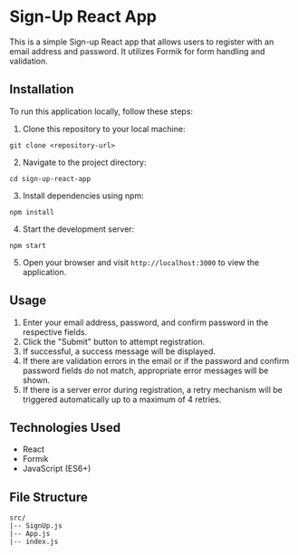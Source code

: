 
# Sign-Up React App

This is a simple Sign-up React app that allows users to register with an email address and password. It utilizes Formik for form handling and validation.

## Installation

To run this application locally, follow these steps:

1. Clone this repository to your local machine:

```
git clone <repository-url>
```

2. Navigate to the project directory:

```
cd sign-up-react-app
```

3. Install dependencies using npm:

```
npm install
```

4. Start the development server:

```
npm start
```

5. Open your browser and visit `http://localhost:3000` to view the application.

## Usage

1. Enter your email address, password, and confirm password in the respective fields.
2. Click the "Submit" button to attempt registration.
3. If successful, a success message will be displayed.
4. If there are validation errors in the email or if the password and confirm password fields do not match, appropriate error messages will be shown.
5. If there is a server error during registration, a retry mechanism will be triggered automatically up to a maximum of 4 retries.

## Technologies Used

- React
- Formik
- JavaScript (ES6+)

## File Structure

```
src/
|-- SignUp.js
|-- App.js
|-- index.js
```